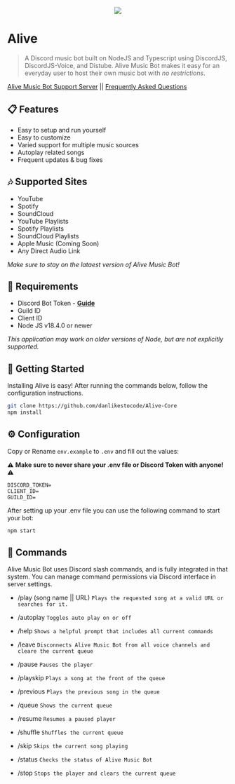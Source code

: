 <div align="center">
    <p>
        <a href="https://github.com/danlikestocode/Alive-Core/releases">
        <img src="https://i.imgur.com/61i0MIA.png">
        </a>
    </p>
</div>

# Alive

> A Discord music bot built on NodeJS and Typescript using DiscordJS, DiscordJS-Voice, and Distube. Alive Music Bot makes it easy for an everyday user to host their own music bot with *no restrictions*.

[Alive Music Bot Support Server](https://apeswon.club) || 
[Frequently Asked Questions](https://apeswon.club)

## 📋 Features
- Easy to setup and run yourself
- Easy to customize
- Varied support for multiple music sources
- Autoplay related songs
- Frequent updates & bug fixes

## 🎶 Supported Sites
- YouTube
- Spotify
- SoundCloud
- YouTube Playlists
- Spotify Playlists
- SoundCloud Playlists
- Apple Music (Coming Soon)
- Any Direct Audio Link

*Make sure to stay on the lataest version of Alive Music Bot!*

## 🧾 Requirements
- Discord Bot Token - **[Guide](https://discordjs.guide/preparations/setting-up-a-bot-application.html#creating-your-bot)**
- Guild ID
- Client ID
- Node JS v18.4.0 or newer

*This application may work on older versions of Node, but are not explicitly supported.*

## 🚀 Getting Started

Installing Alive is easy! After running the commands below, follow the configuration instructions.

```sh
git clone https://github.com/danlikestocode/Alive-Core
npm install
```

## ⚙️ Configuration

Copy or Rename `env.example` to `.env` and fill out the values:

⚠️ **Make sure to never share your .env file or Discord Token with anyone!** ⚠️

```env
DISCORD_TOKEN= 
CLIENT_ID= 
GUILD_ID= 
```

After setting up your .env file you can use the following command to start your bot:

```sh
npm start
```

## 📝 Commands

Alive Music Bot uses Discord slash commands, and is fully integrated in that system.
You can manage command permissions via Discord interface in server settings.

- /play (song name || URL)
`Plays the requested song at a valid URL or searches for it.`

- /autoplay
`Toggles auto play on or off`

- /help
`Shows a helpful prompt that includes all current commands`

- /leave
`Disconnects Alive Music Bot from all voice channels and cleare the current queue`

- /pause
`Pauses the player`

- /playskip
`Plays a song at the front of the queue`

- /previous
`Plays the previous song in the queue`

- /queue
`Shows the current queue`

- /resume
`Resumes a paused player`

- /shuffle
`Shuffles the current queue`

- /skip
`Skips the current song playing`

- /status
`Checks the status of Alive Music Bot`

- /stop
`Stops the player and clears the current queue`




